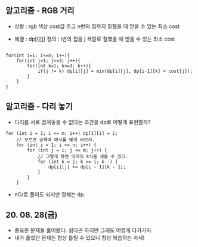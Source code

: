 ## 알고리즘 - RGB 거리

 - 상황 : rgb 색상 cost값 주고 n번의 집까지 칠했을 때 얻을 수 있는 최소 cost

 - 해결 : dp[i][j] 정의 : i번의 집을 j 색깔로 칠했을 때 얻을 수 있는 최소 cost

 ```
 
 for(int i=1; i<=n; i++){
     for(int j=1; j<=3; j++){
         for(int k=1; k<=3; k++){
             if(j != k) dp[i][j] = min(dp[i][j], dp[i-1][k] + cost[j]);
         }
     }
 }
 ```

 ## 알고리즘 - 다리 놓기

  - 다리를 서로 겹쳐놓을 수 없다는 조건을 dp로 어떻게 표현할까?

```
for (int i = 1; i <= m; i++) dp[1][i] = i;
	// 모르면 공책에 예시를 몇개 써보자.
	for (int i = 1; i <= n; i++) {
		for (int j = i; j <= m; j++) {
            // 그렇게 하면 아래의 k식을 세울 수 있다.
			for (int k = j; k >= i; k--) {
				dp[i][j] += dp[i - 1][k - 1];
			}
		}
	}
```

 - nCr로 풀어도 되지만 정해는 dp.

## 20. 08. 28(금)
 - 중요한 문제들 훑어봤다. 쉽다곤 하지만 그래도 어렵게 다가가자.
 - 내가 풀었던 문제는 항상 틀릴 수 있으니 항상 복습하는 자세!